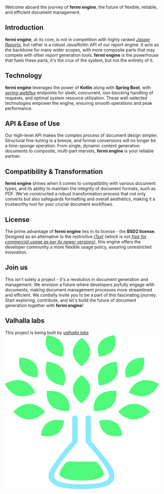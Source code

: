 Welcome aboard the journey of **fermi engine**, the future of flexible, reliable, and efficient document management.

## Introduction

**fermi engine**, at its core, is not in competition with highly ranked [_Jasper
Reports_](https://www.jaspersoft.com/reporting-software), but rather is a robust Java/Kotlin API of our report engine.
It acts as the backbone for many wider scopes, with more composite parts that may compete with other report generation
tools. **fermi engine** is the powerhouse that fuels these parts, it's the crux of the system, but not the entirety of
it.

## Technology

**fermi engine** leverages the power of **Kotlin** along with **Spring Boot**, with [
_spring-webflux_](https://spring.io/projects/spring-webflux) endpoints for sleek, concurrent, non-blocking handling of
requests, and optimal system resource utilization. These well-selected technologies empower the engine, ensuring smooth
operations and peak performance.

## API & Ease of Use

Our high-level API makes the complex process of document design simpler. Structural fine-tuning is a breeze, and format
conversions will no longer be a time-sponge operation. From single, dynamic content generation documents to composite,
multi-part marvels, **fermi engine** is your reliable partner.

## Compatibility & Transformation

**fermi engine** shines when it comes to compatibility with various document types, and its ability to maintain the
integrity of document formats, such as PDF. We've constructed a robust transformation process that not only converts but
also safeguards formatting and overall aesthetics, making it a trustworthy tool for your crucial document workflows.

## License

The prime advantage of **fermi engine** lies in its license - the **BSD2 license**. Designed as an alternative to the
restrictive [_iText_](https://itextpdf.com) (which is not [_free for commercial usage as per its newer
versions_](https://itextpdf.com/en/how-buy/legal/are-itext-5-core-library-and-other-versions-free)), this engine offers
the developer community a more flexible usage policy, assuring unrestricted innovation.

## Join us

This isn't solely a project - it's a revolution in document generation and management. We envision a future where
developers joyfully engage with documents, making document management processes more streamlined and efficient. We
cordially invite you to be a part of this fascinating journey. Start exploring, contribute, and let's build the future
of document generation together with **fermi engine**!

## Valhalla labs

This project is being built by  [_valhalla labs_](https://valhalla-labs)
![img.png](valhalla-labs.png)

